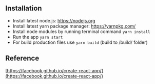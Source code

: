 ## Installation ##

* Install latest node.js: https://nodejs.org​
* Install latest yarn package manager: https://yarnpkg.com/​
* Install node modules by running terminal command `yarn install`
* Run the app `yarn start`
* For build production files use `yarn build` (build to /build/ folder)

## Reference ##

[https://facebook.github.io/create-react-app/](https://facebook.github.io/create-react-app/)
